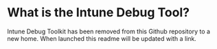 # What is the Intune Debug Tool?

Intune Debug Toolkit has been removed from this Github repository to a new home.
When launched this readme will be updated with a link.